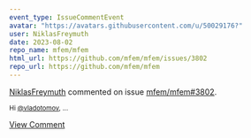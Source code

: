 ```yaml
---
event_type: IssueCommentEvent
avatar: "https://avatars.githubusercontent.com/u/50029176?"
user: NiklasFreymuth
date: 2023-08-02
repo_name: mfem/mfem
html_url: https://github.com/mfem/mfem/issues/3802
repo_url: https://github.com/mfem/mfem
---
```


<a href='https://github.com/NiklasFreymuth' target='_blank'>NiklasFreymuth</a> commented on issue <a href='https://github.com/mfem/mfem/issues/3802' target='_blank'>mfem/mfem#3802</a>.

<small>Hi [@vladotomov](https://github.com/vladotomov),...</small>

<a href='https://github.com/mfem/mfem/issues/3802' target='_blank'>View Comment</a>